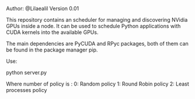 
Author: @Lilaealil
Version 0.01


This repository contains an scheduler for managing and discovering NVidia GPUs inside a node. It can be used to schedule Python applications with CUDA kernels into the available GPUs. 

The main dependencies are PyCUDA and RPyc packages, both of them can be found in the package manager pip.


Use: 

python server.py <number of policy>

Where number of policy is : 
  0: Random policy
  1: Round Robin policy
  2: Least processes policy